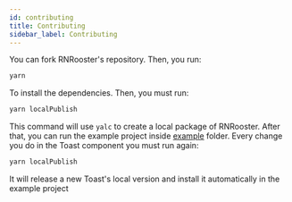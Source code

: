 ```yaml
---
id: contributing
title: Contributing
sidebar_label: Contributing
---
```


You can fork RNRooster's repository. Then, you run:

```bash
yarn
```

To install the dependencies. Then, you must run:

```bash
yarn localPublish
```

This command will use `yalc` to create a local package of RNRooster. After that, you can run the example project inside [example](https://github.com/mCodex/react-native-rooster/tree/master/example) folder. Every change you do in the Toast component you must run again:

```bash
yarn localPublish
```

It will release a new Toast's local version and install it automatically in the example project
